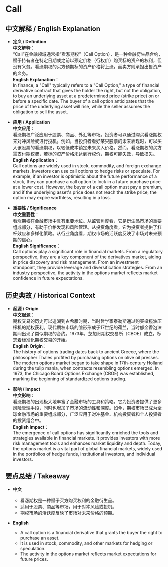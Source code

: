 # Call

## 中文解释 / English Explanation

* **定义 / Definition**  
  **中文解释**：  
  “Call”在金融领域通常指“看涨期权”（Call Option），是一种金融衍生品合约，赋予持有者在特定日期或之前以预定价格（行权价）购买标的资产的权利，但没有义务。看涨期权的买方预期标的资产价格将上涨，而卖方则承担出售资产的义务。  
  **English Explanation**：  
  In finance, a "Call" typically refers to a "Call Option," a type of financial derivative contract that gives the holder the right, but not the obligation, to buy an underlying asset at a predetermined price (strike price) on or before a specific date. The buyer of a call option anticipates that the price of the underlying asset will rise, while the seller assumes the obligation to sell the asset.

* **应用 / Application**  
  **中文应用**：  
  看涨期权广泛应用于股票、商品、外汇等市场。投资者可以通过购买看涨期权来对冲风险或进行投机。例如，当投资者看好某只股票的未来表现时，可以买入该股票的看涨期权，以较低成本锁定未来买入价格。然而，看涨期权的买方需支付期权费，若标的资产价格未达到行权价，期权可能失效，导致损失。  
  **English Application**：  
  Call options are widely used in stock, commodity, and foreign exchange markets. Investors can use call options to hedge risks or speculate. For example, if an investor is optimistic about the future performance of a stock, they can purchase a call option to lock in a future purchase price at a lower cost. However, the buyer of a call option must pay a premium, and if the underlying asset's price does not reach the strike price, the option may expire worthless, resulting in a loss.

* **重要性 / Significance**  
  **中文重要性**：  
  看涨期权在金融市场中具有重要地位。从监管角度看，它是衍生品市场的重要组成部分，有助于价格发现和风险管理。从投资角度看，它为投资者提供了杠杆效应和多样化策略。从行业角度看，期权市场的活跃度反映了市场对未来预期的信心。  
  **English Significance**：  
  Call options play a significant role in financial markets. From a regulatory perspective, they are a key component of the derivatives market, aiding in price discovery and risk management. From an investment standpoint, they provide leverage and diversification strategies. From an industry perspective, the activity in the options market reflects market confidence in future expectations.

## 历史典故 / Historical Context

* **起源 / Origin**  
  **中文起源**：  
  期权交易的历史可以追溯到古希腊时期，当时哲学家泰勒斯通过购买橄榄油压榨机的期权获利。现代期权市场的雏形形成于17世纪的荷兰，当时郁金香泡沫期间出现了类似期权的合约。1973年，芝加哥期权交易所（CBOE）成立，标志着标准化期权交易的开始。  
  **English Origin**：  
  The history of options trading dates back to ancient Greece, where the philosopher Thales profited by purchasing options on olive oil presses. The modern options market began to take shape in 17th-century Holland during the tulip mania, when contracts resembling options emerged. In 1973, the Chicago Board Options Exchange (CBOE) was established, marking the beginning of standardized options trading.

* **影响 / Impact**  
  **中文影响**：  
  看涨期权的出现极大地丰富了金融市场的工具和策略。它为投资者提供了更多风险管理手段，同时也增加了市场的流动性和深度。如今，期权市场已成为全球金融市场的重要组成部分，广泛应用于对冲基金、机构投资者和个人投资者的投资组合中。  
  **English Impact**：  
  The emergence of call options has significantly enriched the tools and strategies available in financial markets. It provides investors with more risk management tools and enhances market liquidity and depth. Today, the options market is a vital part of global financial markets, widely used in the portfolios of hedge funds, institutional investors, and individual investors.

## 要点总结 / Takeaway

* **中文**  
  - 看涨期权是一种赋予买方购买权利的金融衍生品。  
  - 适用于股票、商品等市场，用于对冲风险或投机。  
  - 期权市场的活跃度反映了市场对未来价格的预期。

* **English**  
  - A call option is a financial derivative that grants the buyer the right to purchase an asset.  
  - It is used in stock, commodity, and other markets for hedging or speculation.  
  - The activity in the options market reflects market expectations for future prices.